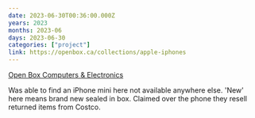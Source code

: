 ```yaml
---
date: 2023-06-30T00:36:00.000Z
years: 2023
months: 2023-06
days: 2023-06-30
categories: ["project"]
link: https://openbox.ca/collections/apple-iphones
---
```

[Open Box Computers & Electronics](https://openbox.ca/collections/apple-iphones)

Was able to find an iPhone mini here not available anywhere else. 'New' here means brand new sealed in box. Claimed over the phone they resell returned items from Costco.
